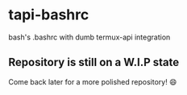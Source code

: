 # tapi-bashrc
bash's .bashrc with dumb termux-api integration
## Repository is still on a W.I.P state
Come back later for a more polished repository! 😄
